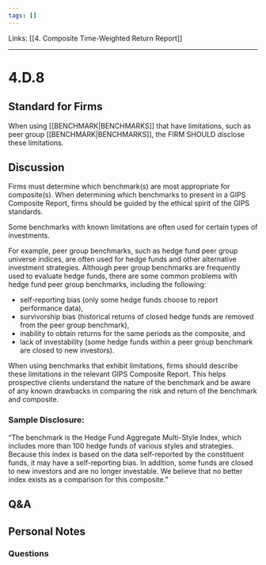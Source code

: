 ```yaml
---
tags: []
---
```

Links: [[4. Composite Time-Weighted Return Report]]
___
# 4.D.8
## Standard for Firms
When using [[BENCHMARK|BENCHMARKS]] that have limitations, such as peer group [[BENCHMARK|BENCHMARKS]], the FIRM SHOULD disclose these limitations.
## Discussion
Firms must determine which benchmark(s) are most appropriate for composite(s). When determining which benchmarks to present in a GIPS Composite Report, firms should be guided by the ethical spirit of the GIPS standards.

Some benchmarks with known limitations are often used for certain types of investments.

For example, peer group benchmarks, such as hedge fund peer group universe indices, are often used for hedge funds and other alternative investment strategies. Although peer group benchmarks are frequently used to evaluate hedge funds, there are some common problems with hedge fund peer group benchmarks, including the following:
- self-reporting bias (only some hedge funds choose to report performance data),
- survivorship bias (historical returns of closed hedge funds are removed from the peer group benchmark),
- inability to obtain returns for the same periods as the composite, and
- lack of investability (some hedge funds within a peer group benchmark are closed to new investors).

When using benchmarks that exhibit limitations, firms should describe these limitations in the relevant GIPS Composite Report. This helps prospective clients understand the nature of the benchmark and be aware of any known drawbacks in comparing the risk and return of the benchmark and composite.
### Sample Disclosure:
“The benchmark is the Hedge Fund Aggregate Multi-Style Index, which includes more than 100 hedge funds of various styles and strategies. Because this index is based on the data self-reported by the constituent funds, it may have a self-reporting bias. In addition, some funds are closed to new investors and are no longer investable. We believe that no better index exists as a comparison for this composite.”
## Q&A

## Personal Notes

### Questions